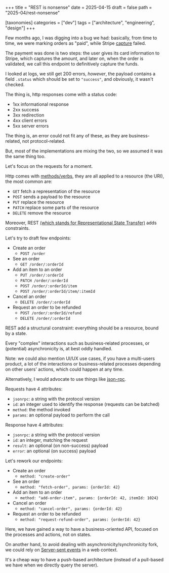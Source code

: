 +++
title = "REST is nonsense"
date = 2025-04-15
draft = false
path = "2025-04/rest-nonsense"

[taxonomies]
categories = ["dev"]
tags = ["architecture", "engineering", "design"]
+++

Few months ago, I was digging into a bug we had: basically, from time to time,
we were marking orders as "paid", while Stripe [capture](https://docs.stripe.com/api/payment_intents/capture)
failed.

The payment was done is two steps: the user gives its card information to Stripe,
which captures the amount, and later on, when the order is validated, we call
this endpoint to definitively capture the funds.

I looked at logs, we still get 200 errors, _however_, the payload contains
a field `.status` which should be set to `"success"`, and obviously, it wasn't
checked.

The thing is, http responses come with a status code:

* 1xx informational response
* 2xx success
* 3xx redirection
* 4xx client errors
* 5xx server errors

The thing is, an error could not fit any of these, as they are business-related,
not protocol-related.

But, most of the implementations are mixing the two, so we assumed it was the
same thing too.

Let's focus on the requests for a moment.

Http comes with [methods/verbs](https://developer.mozilla.org/en-US/docs/Web/HTTP/Methods),
they are all applied to a resource (the URI), the most common are:

* `GET` fetch a representation of the resource
* `POST` sends a payload to the resource
* `PUT` replace the resource
* `PATCH` replace some parts of the resource
* `DELETE` remove the resource

Moreover, REST [(which stands for Representational State Transfer)](https://en.wikipedia.org/wiki/REST)
adds constraints.

Let's try to draft few endpoints:

* Create an order
  + `POST /order`
* See an order
  + `GET /order/:orderId`
* Add an item to an order
  + `PUT /order/:orderId`
  + `PATCH /order/:orderId`
  + `POST /order/:orderId/item`
  + `POST /order/:orderId/item/:itemId`
* Cancel an order
  + `DELETE /order/:orderId`
* Request an order to be refunded
  + `POST /order/:orderId/refund`
  + `DELETE /order/:orderId`

REST add a structural constraint: everything should be a resource, bound by a
state.

Every "complex" interactions such as business-related processes, or (potential)
asynchronicity is, at best oddly handled.

Note: we could also mention UI/UX use cases, if you have a multi-users product,
a lot of the interactions or business-related processes depending on other
users' actions, which could happen at any time.

Alternatively, I would advocate to use things like [json-rpc](https://www.jsonrpc.org/).

Requests have 4 attributes:

* `jsonrpc`: a string with the protocol version
* `id`: an integer used to identify the response (requests can be batched)
* `method`: the method invoked
* `params`: an optional payload to perform the call

Response have 4 attributes:

* `jsonrpc`: a string with the protocol version
* `id`: an integer, matching the request
* `result`: an optional (on non-success) payload
* `error`: an optional (on success) payload

Let's rework our endpoints:

* Create an order
  + `method: "create-order"`
* See an order
  + `method: "fetch-order", params: {orderId: 42}`
* Add an item to an order
  + `method: "add-order-item", params: {orderId: 42, itemId: 1024}`
* Cancel an order
  + `method: "cancel-order", params: {orderId: 42}`
* Request an order to be refunded
  + `method: "request-refund-order", params: {orderId: 42}`

Here, we have gained a way to have a business-oriented API, focused on the
processes and actions, not on states.

On another hand, to avoid dealing with asynchronicity/synchronicity fork,
we could rely on [Server-sent events](https://en.wikipedia.org/wiki/Server-sent_events)
in a web context.

It's a cheap way to have a push-based architecture (instead of a pull-based
we have when we directly query the server).
